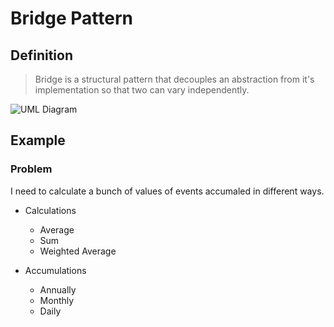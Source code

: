 # Bridge Pattern

## Definition

> Bridge is a structural pattern that decouples an abstraction from it's implementation so that two can vary independently.

![UML Diagram](https://upload.wikimedia.org/wikipedia/commons/f/fd/W3sDesign_Bridge_Design_Pattern_UML.jpg)

## Example

### Problem

I need to calculate a bunch of values of events accumaled in different ways.

- Calculations
  - Average
  - Sum
  - Weighted Average
  
- Accumulations
  - Annually
  - Monthly
  - Daily
